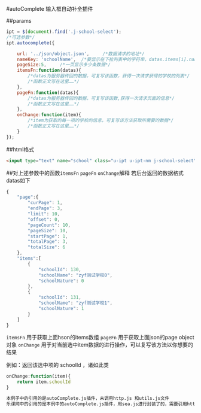 #autoComplete 输入框自动补全插件

##params

```javascript
ipt = $(document).find('.j-school-select');
/*可选参数*/
ipt.autocomplete({

	url: '../json/object.json',		/*数据请求的地址*/
	nameKey: 'schoolName',	/*要显示在下拉列表中的字符串，datas.items[i].nameKey   */
	pageSize:5, 	/*一页显示多少条数据*/
	itemsFn:function(datas){
		/*datas为服务器传回的数据，可复写该函数，获得一次请求获得的学校的列表*/
		/*函数正文写在这里……*/
	},
	pageFn:function(datas){
		/*datas为服务器传回的数据，可复写该函数,获得一次请求页面的信息*/
		/*函数正文写在这里……*/
	},
	onChange:function(item){
		/*item为获取的每一项的学校的信息，可复写该方法获取所需要的数据*/
		/*函数正文写在这里……*/
	}
});

```

##html格式
```html
<input type="text" name="school" class="u-ipt u-ipt-nm j-school-select" placeholder="请输入学校关键字">
```

##对上述参数中的函数`itemsFn` `pageFn` `onChange`解释
若后台返回的数据格式 datas如下

```javascript
{
	"page":{
		"curPage": 1,
		"endPage": 3,
		"limit": 10,
		"offset": 0,
		"pageCount": 10,
		"pageSize": 10,
		"startPage": 1,
		"totalPage": 3,
		"totalSize": 6
	},
	"items":[
		{
			"schoolId": 130,
			"schoolName": "zyf测试学校0",
			"schoolNature": 0
		},
		{
			"schoolId": 131,
			"schoolName": "zyf测试学校1",
			"schoolNature": 1
		}
	]
}
```

`itemsFn` 用于获取上面hson的items数组
`pageFn` 用于获取上面json的page object对象
`onChange` 用于对当前选中item数据的进行操作，可以复写该方法以你想要的结果

例如：返回该选中项的 schoolId ，诸如此类

```javascript
onChange:function(item){
	return item.schoolId
}
```

~~~ sh
本例子中的引用的是autoComplete.js插件，未调用http.js 和utils.js文件
乐课网中的引用的是本例中的autoComplete.js插件，用sea.js进行封装了的，需要引用http.js 和utils.js文件
~~~

